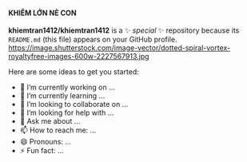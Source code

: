 #### KHIÊM LỚN NÈ CON

**khiemtran1412/khiemtran1412** is a ✨ _special_ ✨ repository because its `README.md` (this file) appears on your GitHub profile.
https://image.shutterstock.com/image-vector/dotted-spiral-vortex-royaltyfree-images-600w-2227567913.jpg

Here are some ideas to get you started:

- 🔭 I’m currently working on ...
- 🌱 I’m currently learning ...
- 👯 I’m looking to collaborate on ...
- 🤔 I’m looking for help with ...
- 💬 Ask me about ...
- 📫 How to reach me: ...
- 😄 Pronouns: ...
- ⚡ Fun fact: ...


